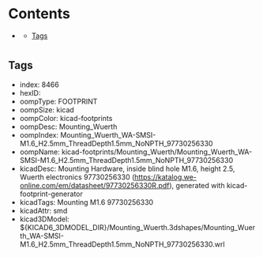 



Contents
========

* [](#)
	* [Tags](#tags)

# 

## Tags

- index: 8466
- hexID: 
- oompType: FOOTPRINT
- oompSize: kicad
- oompColor: kicad-footprints
- oompDesc: Mounting_Wuerth
- oompIndex: Mounting_Wuerth_WA-SMSI-M1.6_H2.5mm_ThreadDepth1.5mm_NoNPTH_97730256330
- oompName: kicad-footprints/Mounting_Wuerth/Mounting_Wuerth_WA-SMSI-M1.6_H2.5mm_ThreadDepth1.5mm_NoNPTH_97730256330
- kicadDesc: Mounting Hardware, inside blind hole M1.6, height 2.5, Wuerth electronics 97730256330 (https://katalog.we-online.com/em/datasheet/97730256330R.pdf), generated with kicad-footprint-generator
- kicadTags: Mounting M1.6 97730256330
- kicadAttr: smd
- kicad3DModel: ${KICAD6_3DMODEL_DIR}/Mounting_Wuerth.3dshapes/Mounting_Wuerth_WA-SMSI-M1.6_H2.5mm_ThreadDepth1.5mm_NoNPTH_97730256330.wrl
